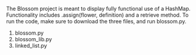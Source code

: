 The Blossom project is meant to display fully functional use of a HashMap. Functionality includes .assign(flower, definition) and a retrieve method. To run the code, make sure to download the three files, and run blossom.py.
   1. blossom.py
   2. blossom_lib.py
   3. linked_list.py
